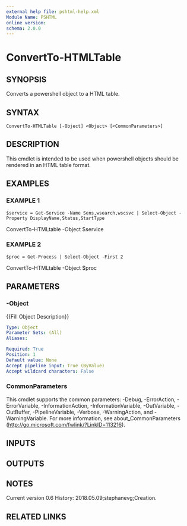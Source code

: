 ```yaml
---
external help file: pshtml-help.xml
Module Name: PSHTML
online version:
schema: 2.0.0
---
```


# ConvertTo-HTMLTable

## SYNOPSIS
Converts a powershell object to a HTML table.

## SYNTAX

```
ConvertTo-HTMLTable [-Object] <Object> [<CommonParameters>]
```

## DESCRIPTION
This cmdlet is intended to be used when powershell objects should be rendered in an HTML table format.

## EXAMPLES

### EXAMPLE 1
```
$service = Get-Service -Name Sens,wsearch,wscsvc | Select-Object -Property DisplayName,Status,StartType
```

ConvertTo-HTMLtable -Object $service

### EXAMPLE 2
```
$proc = Get-Process | Select-Object -First 2
```

ConvertTo-HTMLtable -Object $proc

## PARAMETERS

### -Object
{{Fill Object Description}}

```yaml
Type: Object
Parameter Sets: (All)
Aliases:

Required: True
Position: 1
Default value: None
Accept pipeline input: True (ByValue)
Accept wildcard characters: False
```

### CommonParameters
This cmdlet supports the common parameters: -Debug, -ErrorAction, -ErrorVariable, -InformationAction, -InformationVariable, -OutVariable, -OutBuffer, -PipelineVariable, -Verbose, -WarningAction, and -WarningVariable.
For more information, see about_CommonParameters (http://go.microsoft.com/fwlink/?LinkID=113216).

## INPUTS

## OUTPUTS

## NOTES
Current version 0.6
History:
   2018.05.09;stephanevg;Creation.

## RELATED LINKS
